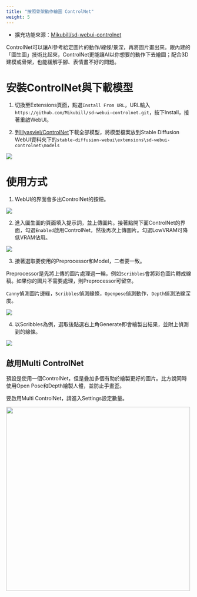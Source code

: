 ```yaml
---
title: "按照骨架動作繪圖 ControlNet"
weight: 5
---
```


- 擴充功能來源：[Mikubill/sd-webui-controlnet](https://github.com/Mikubill/sd-webui-controlnet)

ControlNet可以讓AI參考給定圖片的動作/線條/景深，再將圖片畫出來。跟內建的「圖生圖」技術比起來，ControlNet更能讓AI以你想要的動作下去繪圖；配合3D建模或骨架，也能緩解手腳、表情畫不好的問題。

# 安裝ControlNet與下載模型

1. 切換至Extensions頁面，點選`Install From URL`，URL輸入`https://github.com/Mikubill/sd-webui-controlnet.git`，按下Install，接著重啟WebUI。

2. 到[lllyasviel/ControlNet](https://huggingface.co/lllyasviel/ControlNet/tree/main/models)下載全部模型，將模型檔案放到Stable Diffusion WebUI資料夾下的`stable-diffusion-webui\extensions\sd-webui-controlnet\models`

![](/posts/stable-diffusion-webui-manuals/images/Bicm7hz.webp)


# 使用方式

1. WebUI的界面會多出ControlNet的按鈕。

![](/posts/stable-diffusion-webui-manuals/images/c84PFJJ.webp)

2. 進入圖生圖的頁面填入提示詞，並上傳圖片。接著點開下面ControlNet的界面，勾選`Enabled`啟用ControlNet，然後再次上傳圖片。勾選LowVRAM可降低VRAM佔用。

![](/posts/stable-diffusion-webui-manuals/images/QP2mKW6.webp)

3. 接著選取要使用的Preprocessor和Model，二者要一致。

Preprocessor是先將上傳的圖片處理過一輪，例如`Scribbles`會將彩色圖片轉成線稿。如果你的圖片不需要處理，則Preprocessor可留空。

`Canny`偵測圖片邊緣，`Scribbles`偵測線條，`Openpose`偵測動作，`Depth`偵測法線深度。

![](/posts/stable-diffusion-webui-manuals/images/lSOMjfP.webp)

4. 以Scribbles為例，選取後點選右上角Generate即會繪製出結果，並附上偵測到的線條。

![](/posts/stable-diffusion-webui-manuals/images/A3pecmu.webp)


## 啟用Multi ControlNet

預設是使用一個ControlNet，但是疊加多個有助於繪製更好的圖片。比方說同時使用Open Pose和Depth繪製人體，並防止手畫歪。

要啟用Multi ControlNet，請進入Settings設定數量。

<img src=/posts/stable-diffusion-webui-manuals/images/F9joNvd.webp alt=""  width=500 loading="lazy">

